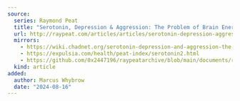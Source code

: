 ```yaml
---
source:
  series: Raymond Peat
  title: "Serotonin, Depression & Aggression: The Problem of Brain Energy"
  url: http://raypeat.com/articles/articles/serotonin-depression-aggression.shtml
  mirrors:
    - https://wiki.chadnet.org/serotonin-depression-and-aggression-the-problem-of-brain-energy
    - https://expulsia.com/health/peat-index/serotonin2.html
    - https://github.com/0x2447196/raypeatarchive/blob/main/documents/raypeat.com/serotonin-depression-aggression.md
  kind: article 
added:
  author: Marcus Whybrow
  date: "2024-08-16"
---
```


